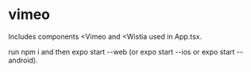 # vimeo
Includes components <Vimeo and <Wistia used in App.tsx.  

run npm i and then expo start --web (or expo start --ios or expo start --android). 
